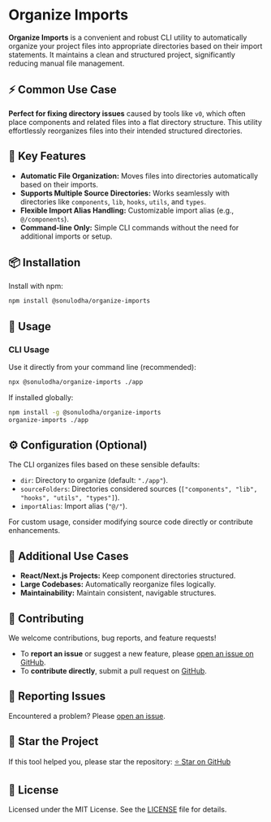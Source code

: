 # Organize Imports

**Organize Imports** is a convenient and robust CLI utility to automatically organize your project files into appropriate directories based on their import statements. It maintains a clean and structured project, significantly reducing manual file management.

## ⚡️ Common Use Case

**Perfect for fixing directory issues** caused by tools like `v0`, which often place components and related files into a flat directory structure. This utility effortlessly reorganizes files into their intended structured directories.

## 🔑 Key Features

- **Automatic File Organization:** Moves files into directories automatically based on their imports.
- **Supports Multiple Source Directories:** Works seamlessly with directories like `components`, `lib`, `hooks`, `utils`, and `types`.
- **Flexible Import Alias Handling:** Customizable import alias (e.g., `@/components`).
- **Command-line Only:** Simple CLI commands without the need for additional imports or setup.

## 📦 Installation

Install with npm:

```bash
npm install @sonulodha/organize-imports
```

## 🚀 Usage

### CLI Usage

Use it directly from your command line (recommended):

```bash
npx @sonulodha/organize-imports ./app
```

If installed globally:

```bash
npm install -g @sonulodha/organize-imports
organize-imports ./app
```

## ⚙️ Configuration (Optional)

The CLI organizes files based on these sensible defaults:

- `dir`: Directory to organize (default: `"./app"`).
- `sourceFolders`: Directories considered sources (`["components", "lib", "hooks", "utils", "types"]`).
- `importAlias`: Import alias (`"@/"`).

For custom usage, consider modifying source code directly or contribute enhancements.

## 📌 Additional Use Cases

- **React/Next.js Projects:** Keep component directories structured.
- **Large Codebases:** Automatically reorganize files logically.
- **Maintainability:** Maintain consistent, navigable structures.

## 🤝 Contributing

We welcome contributions, bug reports, and feature requests!

- To **report an issue** or suggest a new feature, please [open an issue on GitHub](https://github.com/sonumagnus/organize-imports/issues).
- To **contribute directly**, submit a pull request on [GitHub](https://github.com/sonumagnus/organize-imports/pulls).

## 🐛 Reporting Issues

Encountered a problem? Please [open an issue](https://github.com/sonumagnus/organize-imports/issues).

## 🌟 Star the Project

If this tool helped you, please star the repository: [⭐ Star on GitHub](https://github.com/sonumagnus/organize-imports)

## 📄 License

Licensed under the MIT License. See the [LICENSE](LICENSE) file for details.
